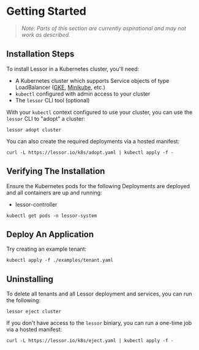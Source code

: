 # Getting Started

> *Note: Parts of this section are currently aspirational and may not work as described.*

## Installation Steps

To install Lessor in a Kubernetes cluster, you'll need:

- A Kubernetes cluster which supports Service objects of type LoadBalancer ([GKE](https://cloud.google.com/kubernetes-engine/), [Minikube](https://kubernetes.io/docs/getting-started-guides/minikube/#quickstart), etc.)
- `kubectl` configured with admin access to your cluster
- The `lessor` CLI tool (optional)

With your `kubectl` context configured to use your cluster, you can use the `lessor` CLI to "adopt" a cluster:

```
lessor adopt cluster
```

You can also create the required deployments via a hosted manifest:

```
curl -L https://lessor.io/k8s/adopt.yaml | kubectl apply -f -
```

## Verifying The Installation

Ensure the Kubernetes pods for the following Deployments are deployed and all containers are up and running:

- lessor-controller

```
kubectl get pods -n lessor-system
```

## Deploy An Application

Try creating an example tenant:

```
kubectl apply -f ./examples/tenant.yaml
```

## Uninstalling

To delete all tenants and all Lessor deployment and services, you can run the following:

```
lessor eject cluster
```

If you don't have access to the `lessor` biniary, you can run a one-time job via a hosted manifest:

```
curl -L https://lessor.io/k8s/eject.yaml | kubectl apply -f -
```
